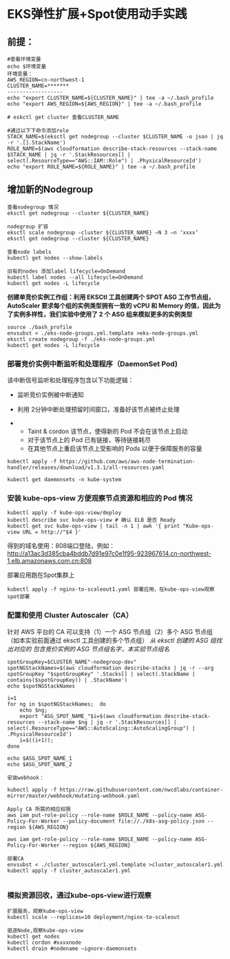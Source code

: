  # EKS弹性扩展+Spot使用动手实践

## 前提：  

```shell
#查看环境变量
echo $环境变量
环境变量：
AWS_REGION=cn-northwest-1
CLUSTER_NAME=*******
------------------
echo "export CLUSTER_NAME=${CLUSTER_NAME}" | tee -a ~/.bash_profile
echo "export AWS_REGION=${AWS_REGION}" | tee -a ~/.bash_profile

# eskctl get cluster 查看CLUSTER_NAME

#通过以下下命令添加role
STACK_NAME=$(eksctl get nodegroup --cluster $CLUSTER_NAME -o json | jq -r '.[].StackName')
ROLE_NAME=$(aws cloudformation describe-stack-resources --stack-name $STACK_NAME | jq -r '.StackResources[] | select(.ResourceType=="AWS::IAM::Role") | .PhysicalResourceId')
echo "export ROLE_NAME=${ROLE_NAME}" | tee -a ~/.bash_profile
```

## 增加新的Nodegroup

```shell
查看nodegroup 情况
eksctl get nodegroup --cluster ${CLUSTER_NAME}

nodegroup 扩容
eksctl scale nodegroup -cluster ${CLUSTER_NAME} —N 3 —n ‘xxxx’
eksctl get nodegroup --cluster ${CLUSTER_NAME}

查看node labels
kubectl get nodes --show-labels

旧有的nodes 添加label lifecycle=OnDemand
kubectl label nodes --all lifecycle=OnDemand
kubectl get nodes -L lifecycle
```

**创建单竞价实例工作组：利用 EKSCtl 工具创建两个 SPOT ASG 工作节点组，AutoScaler 要求每个组的实例类型拥有一致的 vCPU 和 Memory 的值，因此为了实例多样性，我们实验中使用了 2 个 ASG 组来模拟更多的实例类型**

```shell
source ./bash_profile
envsubst < ./eks-node-groups.yml.template >eks-node-groups.yml
eksctl create nodegroup -f ./eks-node-groups.yml
kubectl get nodes -L lifecycle
```

### 部署竞价实例中断监听和处理程序（DaemonSet Pod)

该中断信号监听和处理程序包含以下功能逻辑：

- 监听竞价实例被中断通知

- 利用 2分钟中断处理预留时间窗口，准备好该节点被终止处理

- - Taint & cordon 该节点，使得新的 Pod 不会在该节点上启动
  - 对于该节点上的 Pod 已有链接，等待链接耗尽
  - 在其他节点上重启该节点上受影响的 Pods 以便于保障服务的容量

```
kubectl apply -f https://github.com/aws/aws-node-termination-handler/releases/download/v1.3.1/all-resources.yaml

kubectl get daemonsets -n kube-system
```

### 安装 kube-ops-view 方便观察节点资源和相应的 Pod 情况

```
kubectl apply -f kube-ops-view/deploy
kubectl describe svc kube-ops-view # 确认 ELB 是否 Ready
kubectl get svc kube-ops-view | tail -n 1 | awk '{ print "Kube-ops-view URL = http://"$4 }'
```

得到的域名使用：808端口登陆，例如：
http://a13ac3d385cba4bddb7d91e97c0e1f95-923967614.cn-northwest-1.elb.amazonaws.com.cn:808

部署应用跑在Spot集群上

``` shell
kubectl apply -f nginx-to-scaleout1.yaml 部署应用，在kube-ops-view观察spot部署
```

### 配置和使用 Cluster Autoscaler（CA）

针对 AWS 平台的 CA 可以支持（1）一个 ASG 节点组（2）多个 ASG 节点组（如本实验前面通过 eksctl 工具创建的多个节点组）
*从 eksctl 创建的 ASG 组找出对应的 包含竞价实例的 ASG 节点组名字，本实验节点组名*

```shell
spotGroupKey=$CLUSTER_NAME"-nodegroup-dev"
spotNGStackNames=$(aws cloudformation describe-stacks | jq -r --arg spotGroupKey "$spotGroupKey" '.Stacks[] | select(.StackName | contains($spotGroupKey)) | .StackName')
echo $spotNGStackNames

i=1
for ng in $spotNGStackNames;  do
    echo $ng;
    export "ASG_SPOT_NAME_"$i=$(aws cloudformation describe-stack-resources --stack-name $ng | jq -r '.StackResources[] | select(.ResourceType=="AWS::AutoScaling::AutoScalingGroup") | .PhysicalResourceId')
    i=$((i+1));
done

echo $ASG_SPOT_NAME_1
echo $ASG_SPOT_NAME_2

安装webhook：

kubectl apply -f https://raw.githubusercontent.com/nwcdlabs/container-mirror/master/webhook/mutating-webhook.yaml

Apply CA 所需的相应权限
aws iam put-role-policy --role-name $ROLE_NAME --policy-name ASG-Policy-For-Worker --policy-document file://./k8s-asg-policy.json --region ${AWS_REGION}

aws iam get-role-policy --role-name $ROLE_NAME --policy-name ASG-Policy-For-Worker --region ${AWS_REGION}

部署CA
envsubst < ./cluster_autoscaler1.yml.template >cluster_autoscaler1.yml
kubectl apply -f cluster_autoscaler1.yml


```

### 模拟资源回收，通过kube-ops-view进行观察

```shell
扩展服务，观察kube-ops-view
kubectl scale --replicas=10 deployment/nginx-to-scaleout

驱逐Node,观察kube-ops-view
kubectl get nodes
kubectl cordon #xxxxnode
kubectl drain #nodename —ignore-daemonsets

```

